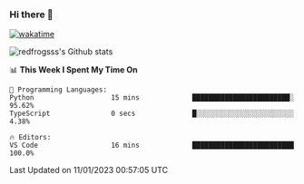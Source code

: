 ### Hi there 👋

[![wakatime](https://wakatime.com/badge/user/2cbd8003-b8b8-4565-92d7-ad9c23ff1846.svg)](https://wakatime.com/@2cbd8003-b8b8-4565-92d7-ad9c23ff1846)

<img src="https://github-readme-stats.vercel.app/api?username=redfrogsss&show_icons=true" alt="redfrogsss's Github stats"></img>

<!--START_SECTION:waka-->
📊 **This Week I Spent My Time On** 

```text
💬 Programming Languages: 
Python                   15 mins             ████████████████████████░   95.62% 
TypeScript               0 secs              █░░░░░░░░░░░░░░░░░░░░░░░░   4.38%

🔥 Editors: 
VS Code                  16 mins             █████████████████████████   100.0%

```


 Last Updated on 11/01/2023 00:57:05 UTC
<!--END_SECTION:waka-->
